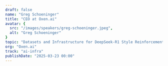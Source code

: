 ```yaml
---
draft: false
name: "Greg Schoeninger"
title: "CEO at Oxen.ai"
avatar: {
  src: "/images/speakers/greg-schoeninger.jpeg",
  alt: "Greg Schoeninger"
}
topic: "Datasets and Infrastructure for DeepSeek-R1 Style Reinforcement Learning (GRPO)"
org: "Oxen.ai"
track: "ai-infra"
publishDate: "2025-03-23 00:00"
---
```


